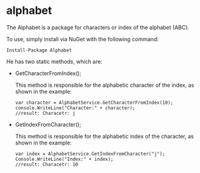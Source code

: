 # alphabet

The Alphabet is a package for characters or index of the alphabet (ABC).

To use, simply install via NuGet with the following command:

`Install-Package Alphabet`

He has two static methods, which are:
  - GetCharacterFromIndex();
  
      This method is responsible for the alphabetic character of the index, as shown in the example:
      
      ```
      var character = AlphabetService.GetCharacterFromIndex(10);
      console.WriteLine("Character:" + character); 
      //result: Characetr: j
      ```
  - GetIndexFromCharacter();
  
      This method is responsible for the alphabetic index of the character, as shown in the example:
      
      ```
      var index = AlphabetService.GetIndexFromCharacter("j");
      Console.WriteLine("Index:" + index);
      //result: Characetr: 10
      ```
